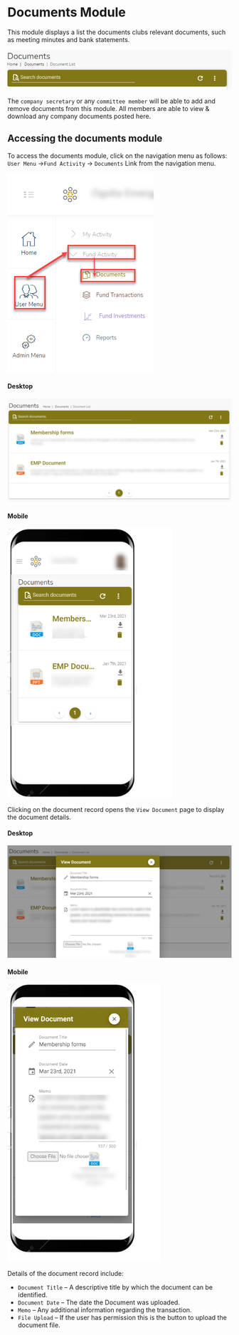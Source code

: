 
# Documents Module

This module displays a list the documents clubs relevant documents, such as meeting minutes and bank statements. 

![alt text](../images/5.0_Documents_banner.png "Documents banner")

The `company secretary` or any `committee member` will be able to add and remove documents from this module. All members are able to view & download any company documents posted here.

## Accessing the documents module

To access the documents module, click on the navigation menu as follows: `User Menu` ->`Fund Activity` -> `Documents` Link from the navigation menu.

![alt text](../images/5.0.1_Documents_Menu.png ":size=x200 Savings menu")


<!-- tabs:start -->
#### **Desktop**
 ![alt text](../images/5.0.2_Documents.png ":size=x200 Document List")

 #### **Mobile**
 ![alt text](../images/5.0.2_Documents_Mobile.png ":size=x200 Document List")
<!-- tabs:end -->

Clicking on the document record opens the `View Document` page to display the document details.

<!-- tabs:start -->
#### **Desktop**
![alt text](../images/5.0.3_Document_Detail.png ":size=x200 Document Detail")

#### **Mobile**
![alt text](../images/5.0.3_Document_Detail_Mobile.png ":size=x200 Document Detail")
<!-- tabs:end -->

Details of the document record include:

- `Document Title` – A descriptive title by which the document can be identified.
- `Document Date` – The date the Document was uploaded.
- `Memo` – Any additional information regarding the transaction.
- `File Upload` – If the user has permission this is the button to upload the document file.

